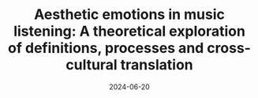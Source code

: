---
title: "Aesthetic emotions in music listening: A theoretical exploration of definitions, processes and cross-cultural translation"
collection: publications
category: manuscripts
permalink: /publication/2024-06-20-timmers-etal-2024
date: 2024-06-20
venue: 'Psychological perspectives on musical skills and experiences: Complementary research in Western Balkan and Western Europe '
paperurl: 'https://doi.org/10.11647/obp.0389.04'
citation: 'Timmers, R., Bannister, S. C., and Lennie, T. (2024). Aesthetic emotions in music listening: A theoretical exploration of definitions, processes and cross-cultural translation. In B. Bogunovic, R. Timmers, and S. Nikolic (Eds.), Psychological perspectives on musical skills and experiences: Complementary research in Western Balkan and Western Europe (pp. 73-96). Open Book Publishers.'
---